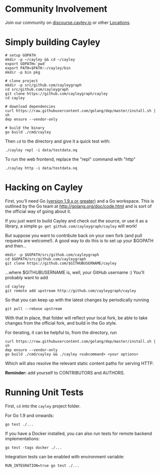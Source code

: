 # Community Involvement

Join our community on [discourse.cayley.io](https://discourse.cayley.io) or other [Locations](Locations.md).

# Simply building Cayley

```
# setup GOPATH
mkdir -p ~/cayley && cd ~/cayley
export GOPATH=`pwd`
export PATH=$PATH:~/cayley/bin
mkdir -p bin pkg

# clone project
mkdir -p src/github.com/cayleygraph
cd src/github.com/cayleygraph
git clone https://github.com/cayleygraph/cayley
cd cayley

# download dependencies
curl https://raw.githubusercontent.com/golang/dep/master/install.sh | sh
dep ensure --vendor-only

# build the binary
go build ./cmd/cayley
```

Then `cd` to the directory and give it a quick test with:
```
./cayley repl -i data/testdata.nq
```

To run the web frontend, replace the "repl" command with "http"
```
./cayley http -i data/testdata.nq
```


# Hacking on Cayley

First, you'll need Go [(version 1.9.x or greater)](https://golang.org/doc/install) and a Go workspace. This is outlined by the Go team at http://golang.org/doc/code.html and is sort of the official way of going about it.

If you just want to build Cayley and check out the source, or use it as a library, a simple `go get github.com/cayleygraph/cayley` will work!

But suppose you want to contribute back on your own fork (and pull requests are welcome!). A good way to do this is to set up your $GOPATH and then...

```
mkdir -p $GOPATH/src/github.com/cayleygraph
cd $GOPATH/src/github.com/cayleygraph
git clone https://github.com/$GITHUBUSERNAME/cayley
```

...where $GITHUBUSERNAME is, well, your GitHub username :) You'll probably want to add

```
cd cayley
git remote add upstream http://github.com/cayleygraph/cayley
```

So that you can keep up with the latest changes by periodically running

```
git pull --rebase upstream
```

With that in place, that folder will reflect your local fork, be able to take changes from the official fork, and build in the Go style.

For iterating, it can be helpful to, from the directory, run

```
curl https://raw.githubusercontent.com/golang/dep/master/install.sh | sh
dep ensure --vendor-only
go build ./cmd/cayley && ./cayley <subcommand> <your options>
```

Which will also resolve the relevant static content paths for serving HTTP.

**Reminder:** add yourself to CONTRIBUTORS and AUTHORS.

# Running Unit Tests

First, `cd` into the `cayley` project folder.

For Go 1.9 and onwards:
```
go test ./...
```

If you have a Docker installed, you can also run tests for remote backend implementations:
```
go test -tags docker ./...
```

Integration tests can be enabled with environment variable:
```
RUN_INTEGRATION=true go test ./...
```

